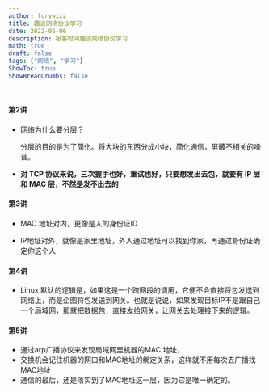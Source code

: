```yaml
---
author: furywizz
title: 趣谈网络协议学习
date: 2022-06-06
description: 极客时间趣谈网络协议学习
math: true
draft: false
tags: ["网络", "学习"]
ShowToc: true
ShowBreadCrumbs: false

---
```


#### 第2讲

- 网络为什么要分层？
  
  分层的目的是为了简化。将大块的东西分成小块，简化通信，屏蔽不相关的噪音。

- **对 TCP 协议来说，三次握手也好，重试也好，只要想发出去包，就要有 IP 层和 MAC 层，不然是发不出去的**

#### 第3讲

- MAC 地址对内，更像是人的身份证ID

- IP地址对外，就像是家里地址，外人通过地址可以找到你家，再通过身份证确定你这个人

#### 第4讲

- Linux 默认的逻辑是，如果这是一个跨网段的调用，它便不会直接将包发送到网络上，而是企图将包发送到网关。也就是说说，如果发现目标IP不是跟自己一个局域网，那就把数据包，直接发给网关，让网关去处理接下来的逻辑。

#### 第5讲

- 通过arp广播协议来发现局域网里机器的MAC 地址，
- 交换机会记住机器的网口和MAC地址的绑定关系，这样就不用每次去广播找MAC地址
- 通信的最后，还是落实到了MAC地址这一层，因为它是唯一确定的。
